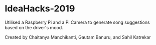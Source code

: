 # IdeaHacks-2019
Utilised a Raspberry Pi and a Pi Camera to generate song suggestions based on the driver's mood.

Created by Chaitanya Manchikanti, Gautam Banuru, and Sahil Katrekar
